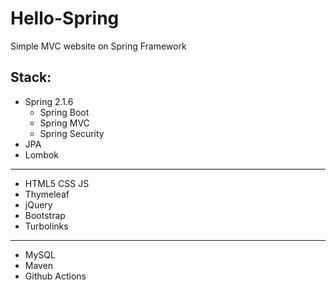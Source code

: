# Hello-Spring
Simple MVC website on Spring Framework

## Stack:
* Spring 2.1.6
    * Spring Boot
    * Spring MVC
    * Spring Security
* JPA
* Lombok
---
* HTML5 CSS JS
* Thymeleaf
* jQuery
* Bootstrap
* Turbolinks
---
* MySQL
* Maven
* Github Actions
